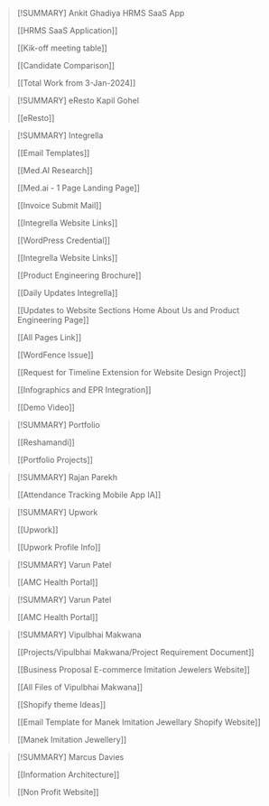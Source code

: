 > [!SUMMARY] Ankit Ghadiya
> HRMS SaaS App
> 
> [[HRMS SaaS Application]]
> 
> [[Kik-off meeting table]]
> 
> [[Candidate Comparison]]
> 
> [[Total Work from 3-Jan-2024]]

> [!SUMMARY] eResto Kapil Gohel
> 
> 
> [[eResto]]

> [!SUMMARY] Integrella
> 
> [[Email Templates]]
> 
> [[Med.AI Research]]
> 
> [[Med.ai - 1 Page Landing Page]]
> 
> [[Invoice Submit Mail]]
> 
> [[Integrella Website Links]]
> 
> [[WordPress Credential]]
> 
> [[Integrella Website Links]]
> 
> [[Product Engineering Brochure]]
> 
> [[Daily Updates Integrella]]
> 
> [[Updates to Website Sections Home About Us and Product Engineering Page]]
> 
> [[All Pages Link]]
> 
> [[WordFence Issue]]
> 
> [[Request for Timeline Extension for Website Design Project]]
> 
> [[Infographics and EPR Integration]]
> 
> [[Demo Video]]

> [!SUMMARY] Portfolio
> 
> [[Reshamandi]]
> 
> [[Portfolio Projects]]

> [!SUMMARY] Rajan Parekh
> 
> [[Attendance Tracking Mobile App IA]]

> [!SUMMARY] Upwork
> 
> [[Upwork]]
> 
> [[Upwork Profile Info]]

> [!SUMMARY] Varun Patel
> 
> [[AMC Health Portal]]

> [!SUMMARY] Varun Patel
> 
> [[AMC Health Portal]]

> [!SUMMARY] Vipulbhai Makwana
> 
> [[Projects/Vipulbhai Makwana/Project Requirement Document]]
> 
> [[Business Proposal E-commerce Imitation Jewelers Website]]
> 
> [[All Files of Vipulbhai Makwana]]
> 
> [[Shopify theme Ideas]]
> 
> [[Email Template for Manek Imitation Jewellary Shopify Website]]
> 
> [[Manek Imitation Jewellery]]

> [!SUMMARY] Marcus Davies
> 
> [[Information Architecture]]
> 
> [[Non Profit Website]]
> 





